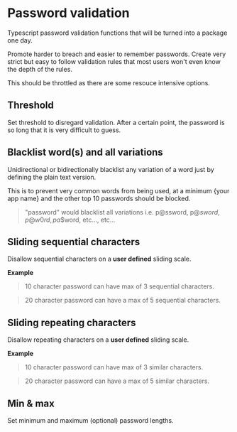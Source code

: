 # Password validation
Typescript password validation functions that will be turned into a package one day. 

Promote harder to breach and easier to remember passwords.  Create very strict but easy to follow validation rules that most users won't even know the depth of the rules.

This should be throttled as there are some resouce intensive options.

## Threshold

Set threshold to disregard validation. After a certain point, the password is so long that it is very difficult to guess.

## Blacklist word(s) and all variations

Unidirectional or bidirectionally blacklist any variation of a word just by defining the plain text version.

This is to prevent very common words from being used, at a minimum {your app name} and the other top 10 passwords should be blocked.

> "password" would blacklist all variations i.e. p@ssword, p@$sword, p@$$w0rd, pa$$word, etc..., etc...

## Sliding sequential characters

Disallow sequential characters on a **user defined** sliding scale.

**Example** 

> 10 character password can have max of 3 sequential characters.

> 20 character password can have a max of 5 sequential characters.

## Sliding repeating characters

Disallow repeating characters on a **user defined** sliding scale.

**Example**
> 10 character password can have max of 3 similar characters.

> 20 character password can have a max of 5 similar characters.

## Min & max

Set minimum and maximum (optional) password lengths.
